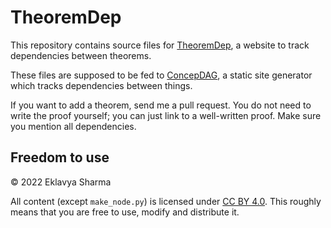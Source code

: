 # TheoremDep

This repository contains source files for [TheoremDep](https://sharmaeklavya2.github.io/theoremdep/),
a website to track dependencies between theorems.

These files are supposed to be fed to [ConcepDAG](https://github.com/sharmaeklavya2/concepdag),
a static site generator which tracks dependencies between things.

If you want to add a theorem, send me a pull request.
You do not need to write the proof yourself; you can just link to a well-written proof.
Make sure you mention all dependencies.

## Freedom to use

&copy; 2022 Eklavya Sharma

All content (except `make_node.py`) is licensed under
[CC BY 4.0](https://creativecommons.org/licenses/by/4.0/legalcode).
This roughly means that you are free to use, modify and distribute it.
